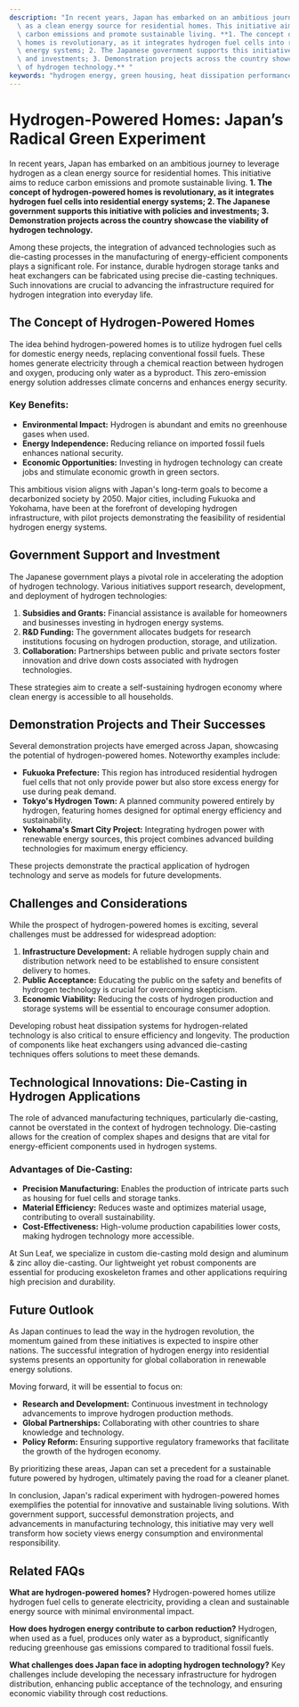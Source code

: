 ```yaml
---
description: "In recent years, Japan has embarked on an ambitious journey to leverage hydrogen\
  \ as a clean energy source for residential homes. This initiative aims to reduce\
  \ carbon emissions and promote sustainable living. **1. The concept of hydrogen-powered\
  \ homes is revolutionary, as it integrates hydrogen fuel cells into residential\
  \ energy systems; 2. The Japanese government supports this initiative with policies\
  \ and investments; 3. Demonstration projects across the country showcase the viability\
  \ of hydrogen technology.** "
keywords: "hydrogen energy, green housing, heat dissipation performance, die casting process"
---
```

# Hydrogen-Powered Homes: Japan’s Radical Green Experiment

In recent years, Japan has embarked on an ambitious journey to leverage hydrogen as a clean energy source for residential homes. This initiative aims to reduce carbon emissions and promote sustainable living. **1. The concept of hydrogen-powered homes is revolutionary, as it integrates hydrogen fuel cells into residential energy systems; 2. The Japanese government supports this initiative with policies and investments; 3. Demonstration projects across the country showcase the viability of hydrogen technology.** 

Among these projects, the integration of advanced technologies such as die-casting processes in the manufacturing of energy-efficient components plays a significant role. For instance, durable hydrogen storage tanks and heat exchangers can be fabricated using precise die-casting techniques. Such innovations are crucial to advancing the infrastructure required for hydrogen integration into everyday life.

## The Concept of Hydrogen-Powered Homes

The idea behind hydrogen-powered homes is to utilize hydrogen fuel cells for domestic energy needs, replacing conventional fossil fuels. These homes generate electricity through a chemical reaction between hydrogen and oxygen, producing only water as a byproduct. This zero-emission energy solution addresses climate concerns and enhances energy security.

### Key Benefits:

- **Environmental Impact:** Hydrogen is abundant and emits no greenhouse gases when used.
- **Energy Independence:** Reducing reliance on imported fossil fuels enhances national security.
- **Economic Opportunities:** Investing in hydrogen technology can create jobs and stimulate economic growth in green sectors.

This ambitious vision aligns with Japan's long-term goals to become a decarbonized society by 2050. Major cities, including Fukuoka and Yokohama, have been at the forefront of developing hydrogen infrastructure, with pilot projects demonstrating the feasibility of residential hydrogen energy systems.

## Government Support and Investment

The Japanese government plays a pivotal role in accelerating the adoption of hydrogen technology. Various initiatives support research, development, and deployment of hydrogen technologies:

1. **Subsidies and Grants:** Financial assistance is available for homeowners and businesses investing in hydrogen energy systems.
2. **R&D Funding:** The government allocates budgets for research institutions focusing on hydrogen production, storage, and utilization.
3. **Collaboration:** Partnerships between public and private sectors foster innovation and drive down costs associated with hydrogen technologies.

These strategies aim to create a self-sustaining hydrogen economy where clean energy is accessible to all households.

## Demonstration Projects and Their Successes

Several demonstration projects have emerged across Japan, showcasing the potential of hydrogen-powered homes. Noteworthy examples include:

- **Fukuoka Prefecture:** This region has introduced residential hydrogen fuel cells that not only provide power but also store excess energy for use during peak demand.
- **Tokyo's Hydrogen Town:** A planned community powered entirely by hydrogen, featuring homes designed for optimal energy efficiency and sustainability.
- **Yokohama's Smart City Project:** Integrating hydrogen power with renewable energy sources, this project combines advanced building technologies for maximum energy efficiency.

These projects demonstrate the practical application of hydrogen technology and serve as models for future developments.

## Challenges and Considerations

While the prospect of hydrogen-powered homes is exciting, several challenges must be addressed for widespread adoption:

1. **Infrastructure Development:** A reliable hydrogen supply chain and distribution network need to be established to ensure consistent delivery to homes.
2. **Public Acceptance:** Educating the public on the safety and benefits of hydrogen technology is crucial for overcoming skepticism.
3. **Economic Viability:** Reducing the costs of hydrogen production and storage systems will be essential to encourage consumer adoption.

Developing robust heat dissipation systems for hydrogen-related technology is also critical to ensure efficiency and longevity. The production of components like heat exchangers using advanced die-casting techniques offers solutions to meet these demands.

## Technological Innovations: Die-Casting in Hydrogen Applications

The role of advanced manufacturing techniques, particularly die-casting, cannot be overstated in the context of hydrogen technology. Die-casting allows for the creation of complex shapes and designs that are vital for energy-efficient components used in hydrogen systems.

### Advantages of Die-Casting:

- **Precision Manufacturing:** Enables the production of intricate parts such as housing for fuel cells and storage tanks.
- **Material Efficiency:** Reduces waste and optimizes material usage, contributing to overall sustainability.
- **Cost-Effectiveness:** High-volume production capabilities lower costs, making hydrogen technology more accessible.

At Sun Leaf, we specialize in custom die-casting mold design and aluminum & zinc alloy die-casting. Our lightweight yet robust components are essential for producing exoskeleton frames and other applications requiring high precision and durability.

## Future Outlook

As Japan continues to lead the way in the hydrogen revolution, the momentum gained from these initiatives is expected to inspire other nations. The successful integration of hydrogen energy into residential systems presents an opportunity for global collaboration in renewable energy solutions.

Moving forward, it will be essential to focus on:

- **Research and Development:** Continuous investment in technology advancements to improve hydrogen production methods.
- **Global Partnerships:** Collaborating with other countries to share knowledge and technology.
- **Policy Reform:** Ensuring supportive regulatory frameworks that facilitate the growth of the hydrogen economy.

By prioritizing these areas, Japan can set a precedent for a sustainable future powered by hydrogen, ultimately paving the road for a cleaner planet.

In conclusion, Japan's radical experiment with hydrogen-powered homes exemplifies the potential for innovative and sustainable living solutions. With government support, successful demonstration projects, and advancements in manufacturing technology, this initiative may very well transform how society views energy consumption and environmental responsibility.

## Related FAQs

**What are hydrogen-powered homes?**
Hydrogen-powered homes utilize hydrogen fuel cells to generate electricity, providing a clean and sustainable energy source with minimal environmental impact.

**How does hydrogen energy contribute to carbon reduction?**
Hydrogen, when used as a fuel, produces only water as a byproduct, significantly reducing greenhouse gas emissions compared to traditional fossil fuels.

**What challenges does Japan face in adopting hydrogen technology?**
Key challenges include developing the necessary infrastructure for hydrogen distribution, enhancing public acceptance of the technology, and ensuring economic viability through cost reductions.
